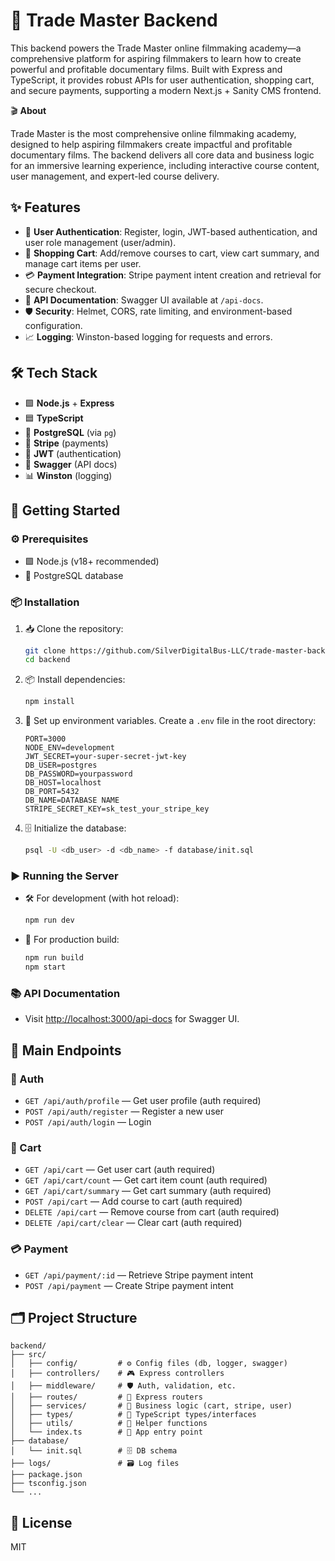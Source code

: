 # 🚀 Trade Master Backend

This backend powers the Trade Master online filmmaking academy—a comprehensive platform for aspiring filmmakers to learn how to create powerful and profitable documentary films. Built with Express and TypeScript, it provides robust APIs for user authentication, shopping cart, and secure payments, supporting a modern Next.js + Sanity CMS frontend.

🎬 **About**

Trade Master is the most comprehensive online filmmaking academy, designed to help aspiring filmmakers create impactful and profitable documentary films. The backend delivers all core data and business logic for an immersive learning experience, including interactive course content, user management, and expert-led course delivery.

## ✨ Features

- 🔐 **User Authentication**: Register, login, JWT-based authentication, and user role management (user/admin).
- 🛒 **Shopping Cart**: Add/remove courses to cart, view cart summary, and manage cart items per user.
- 💳 **Payment Integration**: Stripe payment intent creation and retrieval for secure checkout.
- 📄 **API Documentation**: Swagger UI available at `/api-docs`.
- 🛡️ **Security**: Helmet, CORS, rate limiting, and environment-based configuration.
- 📈 **Logging**: Winston-based logging for requests and errors.

## 🛠️ Tech Stack

- 🟩 **Node.js** + **Express**
- 🟦 **TypeScript**
- 🐘 **PostgreSQL** (via `pg`)
- 💸 **Stripe** (payments)
- 🔑 **JWT** (authentication)
- 📃 **Swagger** (API docs)
- 📊 **Winston** (logging)

## 🚦 Getting Started

### ⚙️ Prerequisites

- 🟩 Node.js (v18+ recommended)
- 🐘 PostgreSQL database

### 📦 Installation

1. 📥 Clone the repository:
   ```bash
   git clone https://github.com/SilverDigitalBus-LLC/trade-master-backend.git
   cd backend
   ```
2. 📦 Install dependencies:
   ```bash
   npm install
   ```
3. 📝 Set up environment variables. Create a `.env` file in the root directory:
   ```env
   PORT=3000
   NODE_ENV=development
   JWT_SECRET=your-super-secret-jwt-key
   DB_USER=postgres
   DB_PASSWORD=yourpassword
   DB_HOST=localhost
   DB_PORT=5432
   DB_NAME=DATABASE NAME
   STRIPE_SECRET_KEY=sk_test_your_stripe_key
   ```
4. 🗄️ Initialize the database:
   ```bash
   psql -U <db_user> -d <db_name> -f database/init.sql
   ```

### ▶️ Running the Server

- 🛠️ For development (with hot reload):
  ```bash
  npm run dev
  ```
- 🚀 For production build:
  ```bash
  npm run build
  npm start
  ```

### 📚 API Documentation

- Visit [http://localhost:3000/api-docs](http://localhost:3000/api-docs) for Swagger UI.

## 🔗 Main Endpoints

### 👤 Auth

- `GET /api/auth/profile` — Get user profile (auth required)
- `POST /api/auth/register` — Register a new user
- `POST /api/auth/login` — Login

### 🛒 Cart

- `GET /api/cart` — Get user cart (auth required)
- `GET /api/cart/count` — Get cart item count (auth required)
- `GET /api/cart/summary` — Get cart summary (auth required)
- `POST /api/cart` — Add course to cart (auth required)
- `DELETE /api/cart` — Remove course from cart (auth required)
- `DELETE /api/cart/clear` — Clear cart (auth required)

### 💳 Payment

- `GET /api/payment/:id` — Retrieve Stripe payment intent
- `POST /api/payment` — Create Stripe payment intent

## 🗂️ Project Structure

```
backend/
├── src/
│   ├── config/         # ⚙️ Config files (db, logger, swagger)
│   ├── controllers/    # 🎮 Express controllers
│   ├── middleware/     # 🛡️ Auth, validation, etc.
│   ├── routes/         # 🚦 Express routers
│   ├── services/       # 🧠 Business logic (cart, stripe, user)
│   ├── types/          # 📝 TypeScript types/interfaces
│   ├── utils/          # 🧰 Helper functions
│   └── index.ts        # 🚀 App entry point
├── database/
│   └── init.sql        # 🗄️ DB schema
├── logs/               # 🗃️ Log files
├── package.json
├── tsconfig.json
└── ...
```

## 📝 License

MIT
